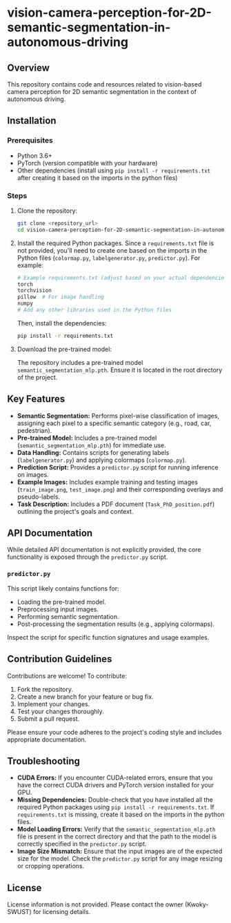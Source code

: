 
# vision-camera-perception-for-2D-semantic-segmentation-in-autonomous-driving

## Overview

This repository contains code and resources related to vision-based camera perception for 2D semantic segmentation in the context of autonomous driving.

## Installation

### Prerequisites

*   Python 3.6+
*   PyTorch (version compatible with your hardware)
*   Other dependencies (install using `pip install -r requirements.txt` after creating it based on the imports in the python files)

### Steps

1.  Clone the repository:

    ```bash
    git clone <repository_url>
    cd vision-camera-perception-for-2D-semantic-segmentation-in-autonomous-driving
    ```

2.  Install the required Python packages.  Since a `requirements.txt` file is not provided, you'll need to create one based on the imports in the Python files (`colormap.py`, `labelgenerator.py`, `predictor.py`).  For example:

    ```bash
    # Example requirements.txt (adjust based on your actual dependencies)
    torch
    torchvision
    pillow  # For image handling
    numpy
    # Add any other libraries used in the Python files
    ```

    Then, install the dependencies:

    ```bash
    pip install -r requirements.txt
    ```

3.  Download the pre-trained model:

    The repository includes a pre-trained model `semantic_segmentation_mlp.pth`. Ensure it is located in the root directory of the project.

## Key Features

*   **Semantic Segmentation:**  Performs pixel-wise classification of images, assigning each pixel to a specific semantic category (e.g., road, car, pedestrian).
*   **Pre-trained Model:** Includes a pre-trained model (`semantic_segmentation_mlp.pth`) for immediate use.
*   **Data Handling:** Contains scripts for generating labels (`labelgenerator.py`) and applying colormaps (`colormap.py`).
*   **Prediction Script:** Provides a `predictor.py` script for running inference on images.
*   **Example Images:** Includes example training and testing images (`train_image.png`, `test_image.png`) and their corresponding overlays and pseudo-labels.
*   **Task Description:** Includes a PDF document (`Task_PhD_position.pdf`) outlining the project's goals and context.

## API Documentation

While detailed API documentation is not explicitly provided, the core functionality is exposed through the `predictor.py` script.

### `predictor.py`

This script likely contains functions for:

*   Loading the pre-trained model.
*   Preprocessing input images.
*   Performing semantic segmentation.
*   Post-processing the segmentation results (e.g., applying colormaps).

Inspect the script for specific function signatures and usage examples.

## Contribution Guidelines

Contributions are welcome! To contribute:

1.  Fork the repository.
2.  Create a new branch for your feature or bug fix.
3.  Implement your changes.
4.  Test your changes thoroughly.
5.  Submit a pull request.

Please ensure your code adheres to the project's coding style and includes appropriate documentation.

## Troubleshooting

*   **CUDA Errors:** If you encounter CUDA-related errors, ensure that you have the correct CUDA drivers and PyTorch version installed for your GPU.
*   **Missing Dependencies:** Double-check that you have installed all the required Python packages using `pip install -r requirements.txt`.  If `requirements.txt` is missing, create it based on the imports in the python files.
*   **Model Loading Errors:** Verify that the `semantic_segmentation_mlp.pth` file is present in the correct directory and that the path to the model is correctly specified in the `predictor.py` script.
*   **Image Size Mismatch:** Ensure that the input images are of the expected size for the model.  Check the `predictor.py` script for any image resizing or cropping operations.

## License

License information is not provided.  Please contact the owner (Kwoky-SWUST) for licensing details.
```
